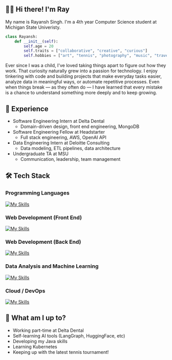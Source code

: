 ## 🧑‍💻 Hi there! I'm Ray
My name is Rayansh Singh. I'm a 4th year Computer Science student at Michigan State Univeristy.

```python
class Rayansh:
    def __init__(self):
        self.age = 20
        self.traits = ["collaborative", "creative", "curious"]
        self.hobbies = ["art", "tennis", "photography", "music", "travelling"]
```

Ever since I was a child, I've loved taking things apart to figure out how they work. That curiosity naturally grew into a passion for technology. I enjoy tinkering with code and building projects that make everyday tasks easier, analyze data in meaningful ways, or automate repetitive processes. Even when things break — as they often do — I have learned that every mistake is a chance to understand something more deeply and to keep growing.

## 💼 Experience
* Software Engineering Intern at Delta Dental
    * Domain-driven design, front end engineering, MongoDB
* Software Engineering Fellow at Headstarter
    * Full stack engineering, AWS, OpenAI API
* Data Engineering Intern at Deloitte Consulting
    * Data modeling, ETL pipelines, data architecture
* Undergraduate TA at MSU
    * Communication, leadership, team management

## 🛠️ Tech Stack
### Programming Languages
[![My Skills](https://skillicons.dev/icons?i=python,js,ts,c,cpp,java,mysql,postgres)](https://skillicons.dev)

### Web Development (Front End)
[![My Skills](https://skillicons.dev/icons?i=html,css,angular,vue,react,nextjs)](https://skillicons.dev)

### Web Development (Back End)
[![My Skills](https://skillicons.dev/icons?i=nodejs,express,fastapi,flask,spring,mongodb)](https://skillicons.dev)

### Data Analysis and Machine Learning
[![My Skills](https://skillicons.dev/icons?i=pytorch)](https://skillicons.dev)

### Cloud / DevOps
[![My Skills](https://skillicons.dev/icons?i=aws,gcp,docker)](https://skillicons.dev)

## 🔮 What am I up to?
* Working part-time at Delta Dental
* Self-learning AI tools (LangGraph, HuggingFace, etc)
* Developing my Java skills
* Learning Kubernetes
* Keeping up with the latest tennis tournament!
